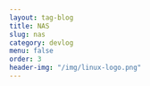 ```yaml
---
layout: tag-blog
title: NAS
slug: nas
category: devlog
menu: false
order: 3
header-img: "/img/linux-logo.png"
---
```


